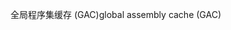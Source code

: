 <span data-ttu-id="7ba04-101">全局程序集缓存 (GAC)</span><span class="sxs-lookup"><span data-stu-id="7ba04-101">global assembly cache (GAC)</span></span>